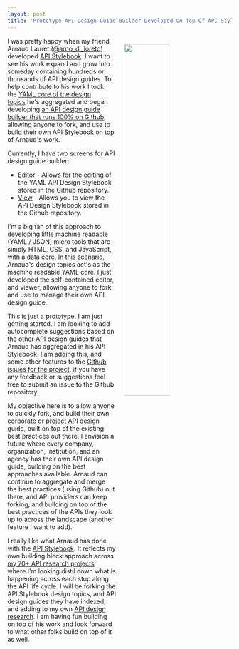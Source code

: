 ```yaml
---
layout: post
title: 'Prototype API Design Guide Builder Developed On Top Of API Stylebook'
---
```

<p><a href="https://api-evangelist-tools.github.io/api-design-guide/"><img style="padding: 15px;" src="http://kinlane-productions.s3.amazonaws.com/api_evangelist_site/blog/screen_shot_2016_10_23_at_10.59.54_pm.png" alt="" width="45%" align="right" /></a></p>
<p>I was pretty happy when my friend Arnaud Lauret&nbsp;(<a href="https://twitter.com/arno_di_loreto?ref_src=twsrc%5Egoogle%7Ctwcamp%5Eserp%7Ctwgr%5Eauthor">@arno_di_loreto</a>) developed&nbsp;<a href="http://apistylebook.com/">API Stylebook</a>. I want to see his work expand and grow into someday containing hundreds or thousands of API design guides. To help contribute to his work I took the&nbsp;<a href="https://github.com/arno-di-loreto/apistylebook-api/blob/master/design/topics.yaml">YAML core of the design topics</a>&nbsp;he's aggregated and began developing <a href="https://api-evangelist-tools.github.io/api-design-guide/">an API design guide builder that runs 100% on </a><a href="https://api-evangelist-tools.github.io/api-design-guide/">Github</a>, allowing anyone to fork, and use to build their own API Stylebook on top of Arnaud's work.</p>
<p>Currently, I have two screens for API design guide builder:</p>
<ul>
<li><a href="https://api-evangelist-tools.github.io/api-design-guide/edit/">Editor</a>&nbsp;- Allows for the editing of the YAML API Design Stylebook stored in the Github repository.</li>
<li><a href="https://api-evangelist-tools.github.io/api-design-guide/view/">View</a>&nbsp;- Allows you to view the API Design Stylebook stored in the Github repository.</li>
</ul>
<p>I'm a big fan of this approach to developing little machine readable (YAML / JSON) micro tools that are simply HTML, CSS, and JavaScript, with a data core. In this scenario, Arnaud's design topics act's as the machine readable YAML core. I just developed the self-contained editor, and viewer, allowing anyone to fork and use to manage their own API design guide.</p>
<p>This is just a prototype. I am just getting started. I am looking to add autocomplete suggestions based on the other API design guides that Arnaud has aggregated in his API Stylebook. I am adding this, and some other features to the&nbsp;<a href="https://github.com/api-evangelist-tools/api-design-guide/issues">Github issues for the project</a>, if you have any feedback or suggestions feel free to submit an issue to the Github repository.&nbsp;</p>
<p>My objective here is to allow anyone to quickly fork, and build their own corporate or project API design guide, built on top of the existing best practices out there. I envision a future where every company, organization, institution, and an agency has their own API design guide, building on the best approaches available. Arnaud can continue to aggregate and merge the best practices (using Github) out there, and API providers can keep forking, and building on top of the best practices of the APIs they look up to across the landscape (another feature I want to add).</p>
<p>I really like what Arnaud has done with the&nbsp;<a href="http://apistylebook.com/">API Stylebook</a>. It reflects my own building block approach across <a href="http://apievangelist.com">my 70+ API research projects</a>, where I'm looking distil down what is happening&nbsp;across each stop along the API life cycle. I will be forking the API Stylebook design topics, and API design guides they have indexed, and adding to my own <a href="http://design.apievangelist.com">API design research</a>. I am having fun building on top of his work&nbsp;and look forward to what other folks build on top of it as well.</p>